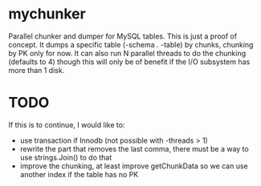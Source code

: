 mychunker
=======

Parallel chunker and dumper for MySQL tables. 
This is just a proof of concept. 
It dumps a specific table (-schema . -table) by chunks, chunking by PK only for now. 
It can also run N parallel threads to do the chunking (defaults to 4) though this will only be of benefit if the I/O subsystem has more than 1 disk. 


TODO
=======

If this is to continue, I would like to: 
- use transaction if Innodb (not possible with -threads > 1)
- rewrite the part that removes the last comma, there must be a way to
  use strings.Join() to do that
- improve the chunking, at least improve getChunkData so we can use another index if the table has no PK
